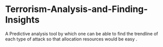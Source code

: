 # Terrorism-Analysis-and-Finding-Insights

A Predictive analysis tool by which one can be able to find the trendline of each type of attack so that allocation resources would be easy .
